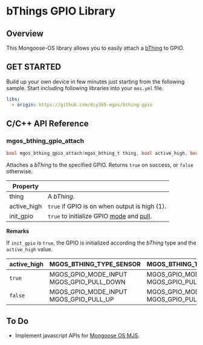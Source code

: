 # bThings GPIO Library
## Overview
This Mongoose-OS library allows you to easily attach a [bThing](https://github.com/diy365-mgos/bthing) to GPIO.
## GET STARTED
Build up your own device in few minutes just starting from the following sample. Start including following libraries into your `mos.yml` file.
```yaml
libs:
  - origin: https://github.com/diy365-mgos/bthing-gpio
```
## C/C++ API Reference
### mgos_bthing_gpio_attach
```c
bool mgos_bthing_gpio_attach(mgos_bthing_t thing, bool active_high, bool init_gpio);
```
Attaches a *bThing* to the specified GPIO. Returns `true` on success, or `false` otherwise.

|Property||
|--|--|
|thing|A *bThing*.|
|active_high|`true` if GPIO is on when output is high (1).|
|init_gpio|`true` to initialize GPIO [mode](https://mongoose-os.com/docs/mongoose-os/api/core/mgos_gpio.h.md#mgos_gpio_set_mode) and [pull](https://mongoose-os.com/docs/mongoose-os/api/core/mgos_gpio.h.md#mgos_gpio_set_pull).|

**Remarks**

If `init_gpio` is `true`, the GPIO is initialized according the *bThing* type and the `active_high` value.

|active_high|MGOS_BTHING_TYPE_SENSOR|MGOS_BTHING_TYPE_ACTUATOR|
|--|--|--|
|`true`|MGOS_GPIO_MODE_INPUT<br>MGOS_GPIO_PULL_DOWN|MGOS_GPIO_MODE_OUTPUT<br>MGOS_GPIO_PULL_DOWN|
|`false`|MGOS_GPIO_MODE_INPUT<br>MGOS_GPIO_PULL_UP|MGOS_GPIO_MODE_OUTPUT<br>MGOS_GPIO_PULL_UP|
## To Do
- Implement javascript APIs for [Mongoose OS MJS](https://github.com/mongoose-os-libs/mjs).
